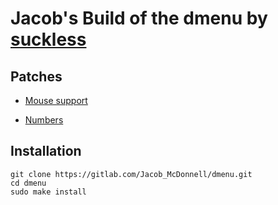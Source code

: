 # Jacob's Build of the dmenu by [suckless](https://tools.suckless.org/dmenu/)

## Patches

- [Mouse support](https://tools.suckless.org/dmenu/patches/mouse-support/)

- [Numbers](https://tools.suckless.org/dmenu/patches/numbers/)

## Installation

```shell
git clone https://gitlab.com/Jacob_McDonnell/dmenu.git
cd dmenu
sudo make install
```
